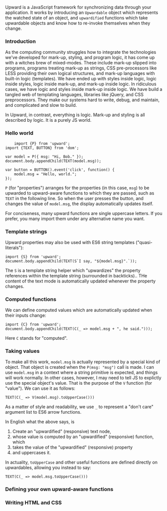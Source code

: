 Upward is a JavaScript framework for synchronizing data through your application. It works by introducing an `Upwardable` object which represents the watched state of an object, and `upwardified` functions which take upwardable objects and know how to re-invoke themselves when they change.

### Introduction

As the computing community struggles how to integrate the technologies we've developed
for mark-up, styling, and program logic, it has come up with a witches brew of mixed-modes.
These include mark-up slipped into programs, programs treating mark-up as strings,
CSS pre-processors like LESS providing their own logical structures, 
and mark-up languages with built-in logic (templates).
We have ended up with styles inside logic, logic inside styles,
logic inside mark-up, and mark-up inside logic.
In ridiculous cases, we have logic and styles inside mark-up inside logic.
We have build a tangled web of templating languages, libraries like jQuery,
and CSS preprocessors.
They make our systems hard to write, debug, and maintain, and complicated and slow to build.

In Upward, in contrast, everything is logic.
Mark-up and styling is all described by logic.
It is a purely JS world.

### Hello world

		import {P} from 'upward';
    import {TEXT, BUTTON} from 'dom';

    var model = P({ msg: "Hi, Bob." });
    document.body.appendChild(TEXT(model.msg));

    var button = BUTTON().event('click', function() {
        model.msg = "Hello, world.";
    });

`P` (for "properties") arranges for the properties (in this case, `msg`)
to be upwarded to upward-aware functions to which they are passed,
such as `TEXT` in the following line.
So when the user presses the button, and changes the value of `model.msg`,
the display automatically updates itself.

For conciseness, many upward functions are single uppercase letters.
If you prefer, you many import them under any alternative name you want.

### Template strings

Upward properties may also be used with ES6 string templates ("quasi-literals"):

    import {S} from 'upward';     
    document.body.appendChild(TEXT(S`I say, "${model.msg}".`));

The `S` is a template string helper which "upwardizes" the property references within the template string
(surrounded in backticks)..
THe content of the text mode is automatically updated whenever the property changes.

### Computed functions

We can define computed values which are automatically updated when their inputs change:

    import {C} from 'upward';
    document.body.appendChild(TEXT(C(_ => model.msg + ", he said.")));

Here `C` stands for "computed".

### Taking values

To make all this work, `model.msg` is actually represented by a special kind of object.
That object is created when the `P(msg: "msg")` call is made.
I can use `model.msg` in a context where a string primitive is expected, and things will work normally.
In other cases, however, I may need to tell JS to explictly use the special object's value.
That is the purpose of the `V` function (for "value"). 
We can use it as follows:

    TEXT(C(_ => V(model.msg).toUpperCase()))

As a matter of style and readability, we use `_` to represent a "don't care" argument list
to ES6 arrow functions.

In English what the above says, is

 1. Create an "upwardified" (responsive) text node,
 1. whose value is computed by an "upwardified" (responsive) function, which 
 1. takes the value of the "upwardified" (responsive) property
 1. and uppercases it.

In actuality, `toUpperCase` and other useful functions are defined directly on upwardables,
allowing you instead to say:

    TEXT(C(_ => model.msg.toUpperCase()))

### Defining your own upward-aware functions

### Writing HTML and CSS



